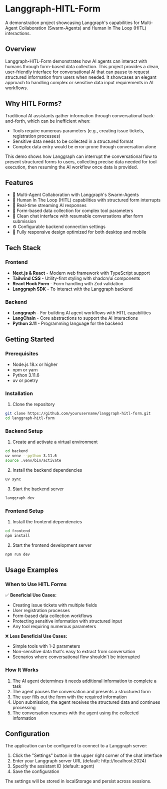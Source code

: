 # Langgraph-HITL-Form

A demonstration project showcasing Langgraph's capabilities for Multi-Agent Collaboration (Swarm-Agents) and Human In The Loop (HITL) interactions.

## Overview

Langgraph-HITL-Form demonstrates how AI agents can interact with humans through form-based data collection. This project provides a clean, user-friendly interface for conversational AI that can pause to request structured information from users when needed. It showcases an elegant approach to handling complex or sensitive data input requirements in AI workflows.

## Why HITL Forms?

Traditional AI assistants gather information through conversational back-and-forth, which can be inefficient when:

- Tools require numerous parameters (e.g., creating issue tickets, registration processes)
- Sensitive data needs to be collected in a structured format
- Complex data entry would be error-prone through conversation alone

This demo shows how Langgraph can interrupt the conversational flow to present structured forms to users, collecting precise data needed for tool execution, then resuming the AI workflow once data is provided.

## Features

- 🤖 Multi-Agent Collaboration with Langgraph's Swarm-Agents
- 🧠 Human In The Loop (HITL) capabilities with structured form interrupts
- 🚀 Real-time streaming AI responses
- 📝 Form-based data collection for complex tool parameters
- 💬 Clean chat interface with resumable conversations after form submission
- ⚙️ Configurable backend connection settings
- 📱 Fully responsive design optimized for both desktop and mobile

## Tech Stack

### Frontend
- **Next.js & React** - Modern web framework with TypeScript support
- **Tailwind CSS** - Utility-first styling with shadcn/ui components
- **React Hook Form** - Form handling with Zod validation
- **Langgraph SDK** - To interact with the Langgraph backend

### Backend
- **Langgraph** - For building AI agent workflows with HITL capabilities
- **LangChain** - Core abstractions to support the AI interactions
- **Python 3.11** - Programming language for the backend

## Getting Started

### Prerequisites
- Node.js 18.x or higher
- npm or yarn
- Python 3.11.6
- uv or poetry

### Installation

1. Clone the repository
```bash
git clone https://github.com/yourusername/langgraph-hitl-form.git
cd langgraph-hitl-form
```

### Backend Setup

1. Create and activate a virtual environment
```bash
cd backend
uv venv --python 3.11.6
source .venv/bin/activate
```

2. Install the backend dependencies
```bash
uv sync
```

3. Start the backend server
```bash
langgraph dev
```

### Frontend Setup

1. Install the frontend dependencies
```bash
cd frontend
npm install
```

2. Start the frontend development server
```bash
npm run dev
```

## Usage Examples

### When to Use HITL Forms

✅ **Beneficial Use Cases:**
- Creating issue tickets with multiple fields
- User registration processes
- Form-based data collection workflows
- Protecting sensitive information with structured input
- Any tool requiring numerous parameters

❌ **Less Beneficial Use Cases:**
- Simple tools with 1-2 parameters
- Non-sensitive data that's easy to extract from conversation
- Scenarios where conversational flow shouldn't be interrupted

### How It Works

1. The AI agent determines it needs additional information to complete a task
2. The agent pauses the conversation and presents a structured form
3. The user fills out the form with the required information
4. Upon submission, the agent receives the structured data and continues processing
5. The conversation resumes with the agent using the collected information

## Configuration

The application can be configured to connect to a Langgraph server:

1. Click the "Settings" button in the upper right corner of the chat interface
2. Enter your Langgraph server URL (default: http://localhost:2024)
3. Specify the assistant ID (default: agent)
4. Save the configuration

The settings will be stored in localStorage and persist across sessions.

